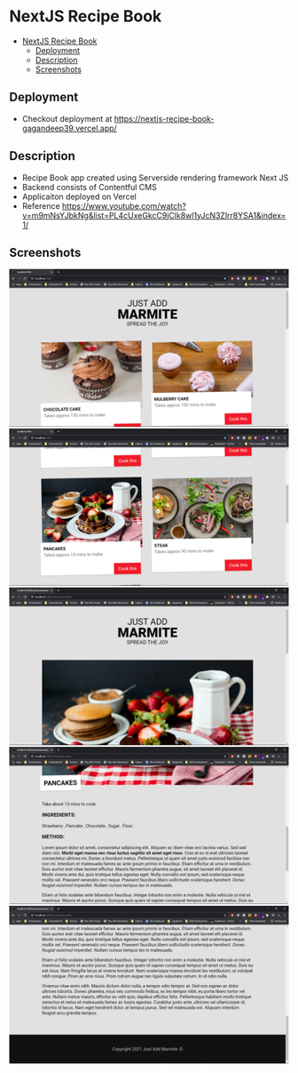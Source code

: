 # NextJS Recipe Book

- [NextJS Recipe Book](#nextjs-recipe-book)
  - [Deployment](#deployment)
  - [Description](#description)
  - [Screenshots](#screenshots)

## Deployment

- Checkout deployment at <https://nextjs-recipe-book-gagandeep39.vercel.app/>

## Description

- Recipe Book app created using Serverside rendering framework Next JS
- Backend consists of Contentful CMS
- Applicaiton deployed on Vercel
- Reference <https://www.youtube.com/watch?v=m9mNsYJbkNg&list=PL4cUxeGkcC9jClk8wl1yJcN3Zlrr8YSA1&index=1/>

## Screenshots

![Screenshot 1](./assets/screenshot_1.png)
![Screenshot 2](./assets/screenshot_2.png)
![Screenshot 3](./assets/screenshot_3.png)
![Screenshot 4](./assets/screenshot_4.png)
![Screenshot 5](./assets/screenshot_5.png)
